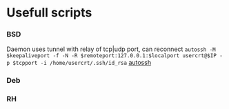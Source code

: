 # Usefull scripts

### BSD

Daemon uses tunnel with relay of tcp|udp port, can reconnect `autossh -M $keepaliveport -f -N -R $remoteport:127.0.0.1:$localport usercrt@$IP -p $tcpport -i /home/usercrt/.ssh/id_rsa`
[autossh](https://github.com/kyourselfer/Usefull/blob/master/autosshD)

### Deb

### RH
